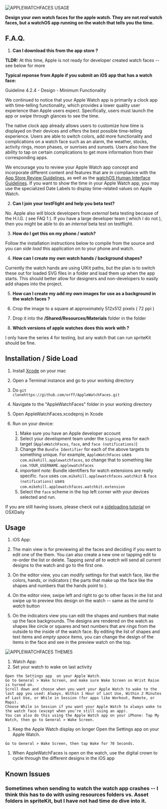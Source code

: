 
![APPLEWATCHFACES USAGE](AppleWatchFacesQuickDemo.gif)

**Design your own watch faces for the apple watch. They are not *real* watch faces, but a watchOS app running on the watch that tells you the time.**

## F.A.Q.

1. **Can I download this from the app store ?**

  **TLDR:** At this time, Apple is not ready for developer created watch faces -- see below for more

  **Typical reponse from Apple if you submit an iOS app that has a watch face:**

  Guideline 4.2.4 - Design - Minimum Functionality

  We continued to notice that your Apple Watch app is primarily a clock app with time-telling functionality, which provides a lower quality user experience than Apple users expect. Specifically, users must launch the app or swipe through glances to see the time.

  The native clock app already allows users to customize how time is displayed on their devices and offers the best possible time-telling experience. Users are able to switch colors, add more functionality and complications on a watch face such as an alarm, the weather, stocks, activity rings, moon phases, or sunrises and sunsets. Users also have the ability to tap on certain complications to get more information from their corresponding apps.

  We encourage you to review your Apple Watch app concept and incorporate different content and features that are in compliance with the [App Store Review Guidelines](https://developer.apple.com/app-store/review/guidelines/), as well as the [watchOS Human Interface Guidelines](https://developer.apple.com/watchos/human-interface-guidelines/). If you want to show the time in your Apple Watch app, you may use the specialized Date Labels to display time-related values on Apple Watch.

2. **Can I join your testFlight and help you beta test?**

  No. Apple also will block developers from *external* beta testing because of the H.I.G. ( see FAQ 1 ). If you have a large developer team ( which I do not ), then you might be able to do an *internal* beta test on testflight.

3. **How do I get this on my phone / watch?**

  Follow the installation instructions below to compile from the source and you can *side load* this application on to your phone and watch.

4. **How can I create my own watch hands / background shapes?**

  Currently the watch hands are using UIKit paths, but the plan is to switch these out for loaded SVG files in a folder and load them up when the app starts. This should better allow for designers and non-developers to easily add shapes into the project. 

5. **How can I create my add my own images for use as a background in the watch faces ?**

  1. Crop the image to a square at approximately 512x512 pixels ( 72 ppi )
  2. Drop it into the **/Shared/Resources/Materials** folder
in the folder

6. **Which versions of apple watches does this work with ?**

I only have the series 4 for testing, but any watch that can run spriteKit should be fine.

## Installation / Side Load

1. Install [Xcode](https://itunes.apple.com/us/app/xcode/id497799835?mt=12) on your mac

1. Open a Terminal instance and go to your working directory

1. Do 
<code>git clonehttps://github.com/orff/AppleWatchFaces.git</code>

1. Navigate to the "AppleWatchFaces" folder in your working directory

1. Open AppleWatchFaces.xcodeproj in Xcode

1. Run on your device:
    1. Make sure you have an Apple developer account
    1. Select your development team under the `Signing` area for each target (`AppleWatchFaces`, `face`, and `face (notifications)`)
    1. Change the `Bundle Identifier` for each of the above targets to something unique. For example, `AppleWatchFaces` uses `com.mikehill.applewatchfaces`, so change that to something like `com.YOUR_USERNAME.applewatchfaces` 
    1. *important note:* Bundle identifiers for watch extensions are really specific.  `face` uses `com.mikehill.applewatchfaces.watchkit`  & `face (notifications)` uses `com.mikehill.applewatchfaces.watchkit.extension`
    1. Select the `face` scheme in the top left corner with your devices selected and run.

  If you are still having issues, please check out a [sideloading tutorial](http://osxdaily.com/2016/01/12/howto-sideload-apps-iphone-ipad-xcode/) on OSXDaily 

## Usage

1. iOS App:

  1. The main view is for previewing all the faces and deciding if you want to edit one of the them.  You can also create a new one or tapping edit to re-order the list or delete.  Tapping *send all to watch* will send all current designs to the watch and go to the first one.
  1. On the editor view, you can modify settings for that watch face, like the colors, hands, or indicators ( the parts that make up the face like the shapes and numbers that the hands point to ).  
  1. On the editor view, swipe left and right to go to other faces in the list and swipe up to preview this design on the watch -- same as the *send to watch* button
  1. On the indicators view you can edit the shapes and numbers that make up the face backgrounds.  The designs are rendered on the watch as shapes like circle or squares and text numbers that are *rings* from the outside to the inside of the watch face.  By editing the list of shapes and text items and *empty space* items, you can change the design of the items in the face and see in the preview watch on the top.
  
  ![APPLEWATCHFACES THEMES](AppleWatchFacesThemes.gif)

1. Watch App:
  1. Set your watch to wake on last activity
  
    Open the Settings app  on your Apple Watch.
    Go to General > Wake Screen, and make sure Wake Screen on Wrist Raise is turned on.
    Scroll down and choose when you want your Apple Watch to wake to the last app you used: Always, Within 1 Hour of Last Use, Within 2 Minutes of Last Use, or While in Session (for apps like Workout, Remote, or Maps).
    Choose While in Session if you want your Apple Watch to always wake to the watch face (except when you’re still using an app).
    You can also do this using the Apple Watch app on your iPhone: Tap My Watch, then go to General > Wake Screen.
      
  1. Keep the Apple Watch display on longer
    Open the Settings app  on your Apple Watch.

    Go to General > Wake Screen, then tap Wake for 70 Seconds.
      
  1. When AppleWatchFaces is open on the watch, use the digital crown to cycle through the different designs in the iOS app

## Known Issues

### Sometimes when sending to watch the watch app crashes -- I think this has to do with using resources folders vs. Asset folders in spriteKit, but I have not had time do dive into it.
